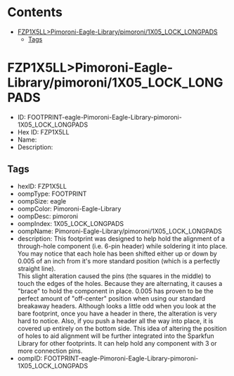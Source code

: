 



Contents
========

* [FZP1X5LL>Pimoroni-Eagle-Library/pimoroni/1X05_LOCK_LONGPADS](#fzp1x5llpimoroni-eagle-librarypimoroni1x05_lock_longpads)
	* [Tags](#tags)

# FZP1X5LL>Pimoroni-Eagle-Library/pimoroni/1X05_LOCK_LONGPADS

- ID: FOOTPRINT-eagle-Pimoroni-Eagle-Library-pimoroni-1X05_LOCK_LONGPADS
- Hex ID: FZP1X5LL
- Name: 
- Description: 

## Tags

- hexID: FZP1X5LL
- oompType: FOOTPRINT
- oompSize: eagle
- oompColor: Pimoroni-Eagle-Library
- oompDesc: pimoroni
- oompIndex: 1X05_LOCK_LONGPADS
- oompName: Pimoroni-Eagle-Library/pimoroni/1X05_LOCK_LONGPADS
- description: This footprint was designed to help hold the alignment of a through-hole component (i.e.  6-pin header) while soldering it into place.  
You may notice that each hole has been shifted either up or down by 0.005 of an inch from it's more standard position (which is a perfectly straight line).  
This slight alteration caused the pins (the squares in the middle) to touch the edges of the holes.  Because they are alternating, it causes a &quot;brace&quot; 
to hold the component in place.  0.005 has proven to be the perfect amount of &quot;off-center&quot; position when using our standard breakaway headers.
Although looks a little odd when you look at the bare footprint, once you have a header in there, the alteration is very hard to notice.  Also,
if you push a header all the way into place, it is covered up entirely on the bottom side.  This idea of altering the position of holes to aid alignment 
will be further integrated into the Sparkfun Library for other footprints.  It can help hold any component with 3 or more connection pins.
- oompID: FOOTPRINT-eagle-Pimoroni-Eagle-Library-pimoroni-1X05_LOCK_LONGPADS
